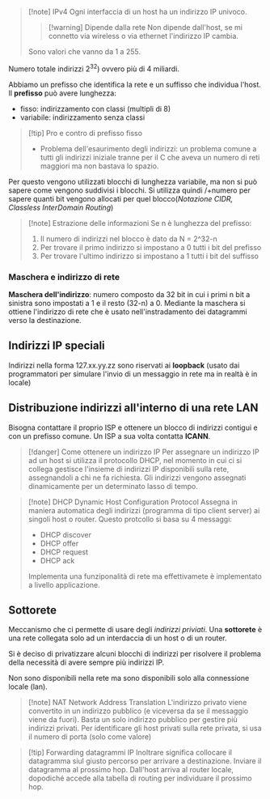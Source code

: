>[!note] IPv4
>Ogni interfaccia di un host ha un indirizzo IP univoco.
>>[!warning] Dipende dalla rete
>>Non dipende dall'host, se mi connetto via wireless o via ethernet l'indirizzo IP cambia.
>
>Sono valori che vanno da 1 a 255.

Numero totale indirizzi $2^32)$ ovvero più di 4 miliardi.

Abbiamo un prefisso che identifica la rete e un suffisso che individua l'host.
Il **prefisso** può avere lunghezza:
- fisso: indirizzamento con classi (multipli di 8)
- variabile: indirizzamento senza classi

>[!tip] Pro e contro di prefisso fisso
>- Problema dell'esaurimento degli indirizzi: un problema comune a tutti gli indirizzi iniziale tranne per il C che aveva un numero di reti maggiori ma non bastava lo spazio.

Per questo vengono utilizzati blocchi di lunghezza variabile, ma non si può sapere come vengono suddivisi i blocchi. Si utilizza quindi /+numero per sapere quanti bit vengono allocati per quel blocco(*Notazione CIDR, Classless InterDomain Routing*)

>[!note] Estrazione delle informazioni
>Se n è lunghezza del prefisso:
>1) Il numero di indirizzi nel blocco è dato da N = 2^32-n
>2) Per trovare il primo indirizzo si impostano a 0 tutti i bit del prefisso
>3) Per trovare l'ultimo indirizzo si impostano a 1 tutti i bit del suffisso

### Maschera e indirizzo di rete
**Maschera dell'indirizzo**: numero composto da 32 bit in cui i primi n bit a sinistra sono impostati a 1 e il resto (32-n) a 0. Mediante la maschera si ottiene l'indirizzo di rete che è usato nell'instradamento dei datagrammi verso la destinazione.

## Indirizzi IP speciali
Indirizzi nella forma 127.xx.yy.zz sono riservati ai **loopback** (usato dai programmatori per simulare l'invio di un messaggio in rete ma in realtà è in locale)
## Distribuzione indirizzi all'interno di una rete LAN

Bisogna contattare il proprio ISP e ottenere un blocco di indirizzi contigui e con un prefisso comune. Un ISP a sua volta contatta **ICANN**.

>[!danger] Come ottenere un indirizzo IP
>Per assegnare un indirizzo IP ad un host si utilizza il protocollo DHCP, nel momento in cui ci si collega gestisce l'insieme di indirizzi IP disponibili sulla rete, assegnandoli a chi ne fa richiesta. Gli indirizzi vengono assegnati dinamicamente per un determinato lasso di tempo.

>[!note] DHCP Dynamic Host Configuration Protocol
>Assegna in maniera automatica degli indirizzi (programma di tipo client server) ai singoli host o router. Questo protcollo si basa su 4 messaggi:
>- DHCP discover
>- DHCP offer
>- DHCP request
>- DHCP ack
>
> Implementa una funziponalità di rete ma effettivamete è implementato a livello applicazione.

## Sottorete
Meccanismo che ci permette di usare degli *indirizzi priviati*.
Una **sottorete** è una rete collegata solo ad un interdaccia di un host o di un router.

Si è deciso di privatizzare alcuni blocchi di indirizzi per risolvere il problema della necessità di avere sempre più indirizzi IP.

Non sono disponibili nella rete ma sono disponibili solo alla connessione locale (lan).

>[!note] NAT Network Address Translation
>L'indirizzo privato viene convertito in un indirizzo pubblico (e viceversa da se il messaggio viene da fuori).
>Basta un solo indirizzo pubblico per gestire più indirizzi privati. Per identificare gli host privati sulla rete privata, si usa il numero di porta (solo come valore)

>[!tip] Forwarding datagrammi IP
>Inoltrare significa collocare il datagramma siul giusto percorso per arrivare a destinazione. Inviare il datagramma al prossimo hop. 
>Dall'host arriva al router locale, dopodiché accede alla tabella di routing per individuare il prossimo hop.


